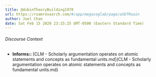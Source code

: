 ```yaml
---
title: @dubinTheoryBuilding1978
url: https://roamresearch.com/#/app/megacoglab/page/aSbTRoain
author: Joel Chan
date: Sat Feb 15 2020 23:15:25 GMT-0500 (Eastern Standard Time)
---
```




###### Discourse Context

- **Informs::** [CLM - Scholarly argumentation operates on atomic statements and concepts as fundamental units.md](CLM - Scholarly argumentation operates on atomic statements and concepts as fundamental units.md)

